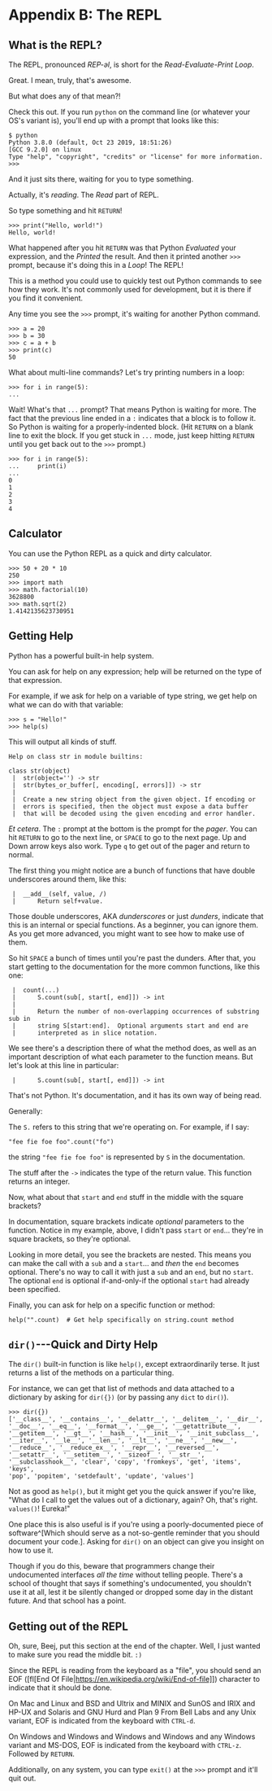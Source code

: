 # Appendix B: The REPL

## What is the REPL?

The REPL, pronounced _REP-əl_, is short for the _Read-Evaluate-Print
Loop_.

Great. I mean, truly, that's awesome.

But what does any of that mean?!

Check this out. If you run `python` on the command line (or whatever
your OS's variant is), you'll end up with a prompt that looks like this:

```
$ python
Python 3.8.0 (default, Oct 23 2019, 18:51:26) 
[GCC 9.2.0] on linux
Type "help", "copyright", "credits" or "license" for more information.
>>>
```

And it just sits there, waiting for you to type something.

Actually, it's _reading_. The _Read_ part of REPL.

So type something and hit `RETURN`!

``` {.py}
>>> print("Hello, world!")
Hello, world!
```

What happened after you hit `RETURN` was that Python _Evaluated_ your
expression, and the _Printed_ the result. And then it printed another
`>>>` prompt, because it's doing this in a _Loop_! The REPL!

This is a method you could use to quickly test out Python commands to
see how they work. It's not commonly used for development, but it is
there if you find it convenient.

Any time you see the `>>>` prompt, it's waiting for another Python
command.

``` {.py}
>>> a = 20
>>> b = 30
>>> c = a + b
>>> print(c)
50
```

What about multi-line commands? Let's try printing numbers in a loop:

``` {.py}
>>> for i in range(5):
...
```

Wait! What's that `...` prompt? That means Python is waiting for more.
The fact that the previous line ended in a `:` indicates that a block is
to follow it. So Python is waiting for a properly-indented block. (Hit
`RETURN` on a blank line to exit the block. If you get stuck in `...`
mode, just keep hitting `RETURN` until you get back out to the `>>>`
prompt.)

``` {.py}
>>> for i in range(5):
...     print(i)
... 
0
1
2
3
4
```

## Calculator

You can use the Python REPL as a quick and dirty calculator.

``` {.py}
>>> 50 + 20 * 10
250
>>> import math
>>> math.factorial(10)
3628800
>>> math.sqrt(2)
1.4142135623730951
```

## Getting Help

Python has a powerful built-in help system.

You can ask for help on any expression; help will be returned on the
type of that expression.

For example, if we ask for help on a variable of type string, we get
help on what we can do with that variable:

``` {.py}
>>> s = "Hello!"
>>> help(s)
```

This will output all kinds of stuff.

```
Help on class str in module builtins:

class str(object)
 |  str(object='') -> str
 |  str(bytes_or_buffer[, encoding[, errors]]) -> str
 |  
 |  Create a new string object from the given object. If encoding or
 |  errors is specified, then the object must expose a data buffer
 |  that will be decoded using the given encoding and error handler.
```

_Et cetera_. The `:` prompt at the bottom is the prompt for the _pager_.
You can hit `RETURN` to go to the next line, or `SPACE` to go to the
next page. Up and Down arrow keys also work. Type `q` to get out of the
pager and return to normal.

The first thing you might notice are a bunch of functions that have
double underscores around them, like this:

```
 |  __add__(self, value, /)
 |      Return self+value.
```

Those double underscores, AKA _dunderscores_ or just _dunders_, indicate
that this is an internal or special functions. As a beginner, you can
ignore them. As you get more advanced, you might want to see how to make
use of them.

So hit `SPACE` a bunch of times until you're past the dunders. After
that, you start getting to the documentation for the more common
functions, like this one:

```
 |  count(...)
 |      S.count(sub[, start[, end]]) -> int
 |      
 |      Return the number of non-overlapping occurrences of substring sub in
 |      string S[start:end].  Optional arguments start and end are
 |      interpreted as in slice notation.
```

We see there's a description there of what the method does, as well as
an important description of what each parameter to the function means.
But let's look at this line in particular:

```
 |      S.count(sub[, start[, end]]) -> int
```

That's not Python. It's documentation, and it has its own way of being
read.

Generally:

The `S.` refers to this string that we're operating on. For example, if
I say:

``` {.py}
"fee fie foe foo".count("fo")
```

the string `"fee fie foe foo"` is represented by `S` in the documentation.

The stuff after the `->` indicates the type of the return value. This
function returns an integer.

Now, what about that `start` and `end` stuff in the middle with the
square brackets?

In documentation, square brackets indicate _optional_ parameters to the
function. Notice in my example, above, I didn't pass `start` or `end`...
they're in square brackets, so they're optional.

Looking in more detail, you see the brackets are nested. This means you
can make the call with a `sub` and a `start`... and _then_ the `end`
becomes optional. There's no way to call it with just a `sub` and an
`end`, but no `start`. The optional `end` is optional if-and-only-if the
optional `start` had already been specified.

Finally, you can ask for help on a specific function or method:

``` {.py}
help("".count)  # Get help specifically on string.count method
```

## `dir()`---Quick and Dirty Help

The `dir()` built-in function is like `help()`, except extraordinarily
terse. It just returns a list of the methods on a particular thing.

For instance, we can get that list of methods and data attached to a
dictionary by asking for `dir({})` (or by passing any `dict` to
`dir()`).

``` {.py}
>>> dir({})
['__class__', '__contains__', '__delattr__', '__delitem__', '__dir__',
'__doc__', '__eq__', '__format__', '__ge__', '__getattribute__',
'__getitem__', '__gt__', '__hash__', '__init__', '__init_subclass__',
'__iter__', '__le__', '__len__', '__lt__', '__ne__', '__new__',
'__reduce__', '__reduce_ex__', '__repr__', '__reversed__',
'__setattr__', '__setitem__', '__sizeof__', '__str__',
'__subclasshook__', 'clear', 'copy', 'fromkeys', 'get', 'items', 'keys',
'pop', 'popitem', 'setdefault', 'update', 'values']
```

Not as good as `help()`, but it might get you the quick answer if you're
like, "What do I call to get the values out of a dictionary, again? Oh,
that's right. `values()`! Eureka!"

One place this is also useful is if you're using a poorly-documented
piece of software^[Which should serve as a not-so-gentle reminder that
you should document your code.]. Asking for `dir()` on an object can
give you insight on how to use it.

Though if you do this, beware that programmers change their undocumented
interfaces _all the time_ without telling people. There's a school of
thought that says if something's undocumented, you shouldn't use it at
all, lest it be silently changed or dropped some day in the distant
future. And that school has a point.


## Getting out of the REPL

Oh, sure, Beej, put this section at the end of the chapter. Well, I just
wanted to make sure you read the middle bit. `:)`

Since the REPL is reading from the keyboard as a "file", you should send
an EOF ([fl[End Of File|https://en.wikipedia.org/wiki/End-of-file]])
character to indicate that it should be done.

On Mac and Linux and BSD and Ultrix and MINIX and SunOS and IRIX and
HP-UX and Solaris and GNU Hurd and Plan 9 From Bell Labs and any Unix
variant, EOF is indicated from the keyboard with `CTRL-d`.

On Windows and Windows and Windows and Windows and any Windows variant
and MS-DOS, EOF is indicated from the keyboard with `CTRL-z`. Followed
by `RETURN`.

Additionally, on any system, you can type `exit()` at the `>>>` prompt
and it'll quit out.
